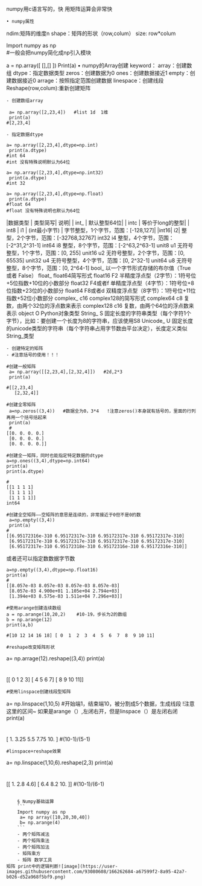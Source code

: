 numpy用c语言写的，快
用矩阵运算会非常快

	• numpy属性 
  ndim:矩阵的维度n
  shape：矩阵的形状（row,colum）
  size: row*colum

Import numpy as np  
#一般会把numpy简化成np引入模块

a = np.array([  [],[]  ])
Print(a)
	• numpy的Array创建
keyword：
array：创建数组
dtype：指定数据类型
zeros：创建数据为0
ones：创建数据接近1
empty：创建数据接近0
arrage：按照指定范围创建数据
linespace：创建线段
Reshape(row,colum):重新创建矩阵

	- 创建数组array
```
 a= np.array([2,23,4])   #list 1d  1维
 print(a)
#[2,23,4]
```
	- 指定数据dtype
```
a= np.array([2,23,4],dtype=np.int)  
 print(a.dtype)
#int 64
#int 没有特殊说明默认为64位

a= np.array([2,23,4],dtype=np.int32)  
 print(a.dtype)
#int 32

a= np.array([2,23,4],dtype=np.float)  
 print(a.dtype)
#float 64
#float 没有特殊说明也默认为64位
```

|数据类型 |	类型简写|		说明|
| int_ |	 		默认整型64位|
| intc |	 		等价于long的整型|
| int8 |	i1 |	(int最小字节)	| 字节整型，1个字节，范围：[-128,127]|
|int16|	i2|		整型，2个字节，范围：[-32768,32767]
int32	i4		整型，4个字节，范围：[-2^31,2^31-1]
int64	i8		整型，8个字节，范围：[-2^63,2^63-1]
unit8	u1		无符号整型，1个字节，范围：[0, 255]
unit16	u2		无符号整型，2个字节，范围：[0, 65535]
unit32	u4		无符号整型，4个字节，范围：[0, 2^32-1]
unit64	u8		无符号整型，8个字节，范围：[0, 2^64-1]
bool_	 		以一个字节形式存储的布尔值（True 或者 False）
float_	 		float64简写形式
float16	F2		半精度浮点型（2字节）：1符号位+5位指数+10位的小数部分
float32	F4或者f		单精度浮点型（4字节）：1符号位+8位指数+23位的小数部分
float64	F8或者d		双精度浮点型（8字节）：1符号位+11位指数+52位小数部分
complex_	c16		complex128的简写形式
complex64	c8		复数，由两个32位的浮点数来表示
complex128	c16		复数，由两个64位的浮点数来表示
object	O		Python对象类型
String_	S		固定长度的字符串类型（每个字符1个字节），比如：要创建一个长度为8的字符串，应该使用S8
Unicode_	U		固定长度的unicode类型的字符串（每个字符串占用字节数由平台决定），长度定义类似String_类型

	- 创建特定的矩阵
	- #注意括号的使用！！！
```
#创建一般矩阵
 a= np.array([[2,23,4],[2,32,4]])   #2d,2*3
 print(a)

#[[2,23,4]
   [2,32,4]]
```

```
#创建全零矩阵
 a=np.zeros((3,4))   #数据全为0，3*4   !注意zeros()本身就有括号的，里面的行列再用一个括号括起来
 print(a)
 #
[[0. 0. 0. 0.]
 [0. 0. 0. 0.]
 [0. 0. 0. 0.]]
```

```
#创建全一矩阵，同时也能指定特定数据的dtype
a=np.ones((3,4),dtype=np.int64)
print(a)
print(a.dtype)

#
[[1 1 1 1]
 [1 1 1 1]
 [1 1 1 1]]
int64
```

```
#创建全空矩阵——空矩阵的意思是连续的，非常接近于0但不是0的数
 a=np.empty((3,4))
 print(a)
#
[[6.95172316e-310 6.95172317e-310 6.95172317e-310 6.95172317e-310]
 [6.95172317e-310 6.95172317e-310 6.95172317e-310 6.95172317e-310]
 [6.95172317e-310 6.95172318e-310 6.95172316e-310 6.95172316e-310]]
```
或者还可以指定数数据字节数
```
a=np.empty((3,4),dtype=np.float16)
print(a)
#
[[8.057e-03 8.057e-03 8.057e-03 8.057e-03]
 [8.057e-03 4.900e+01 1.105e+04 2.794e+03]
 [1.394e+03 8.575e-03 1.511e+04 7.296e+03]]
```

```
#使用arange创建连续数组
a = np.arange(10,20,2)    #10-19，步长为2的数组
b = np.arange(12)
print(a,b)

#[10 12 14 16 18] [ 0  1  2  3  4  5  6  7  8  9 10 11]
```

```
#reshape改变矩阵形状
```
 a= np.arrage(12).reshape((3,4))
 print(a)
# 
[[ 0  1  2  3]
 [ 4  5  6  7]
 [ 8  9 10 11]]
>>> 

```
#使用linspace创建线段型矩阵
```
 a= np.linspace(1,10,5)    #开始端1，结束端10，被分割成5个数据，生成线段   !注意这里的区间~  如果是arange（）,左闭右开，但是linspace（）是左闭右闭
 print(a)
 #
[ 1.    3.25  5.5   7.75 10.  ]   #(10-1)/(5-1)
```
#linspace+reshape效果
```
 a= np.linspace(1,10,6).reshape(2,3)
 print(a)
 #
[[ 1.   2.8  4.6]
 [ 6.4  8.2 10. ]]   #(10-1)/(6-1)
```

	§ Numpy基础运算
	```
	Import numpy as np
	 a= np array([10,20,30,40])
	 b= np.arange(4)
	```
	- 两个矩阵减法
	- 两个矩阵乘法
	- 两个矩阵加法
	- 矩阵乘方
	- 矩阵 数学工具
矩阵 print中的逻辑判断![image](https://user-images.githubusercontent.com/93080608/166262684-a67599f2-8a95-42a7-b026-d52a968f5bf9.png)

